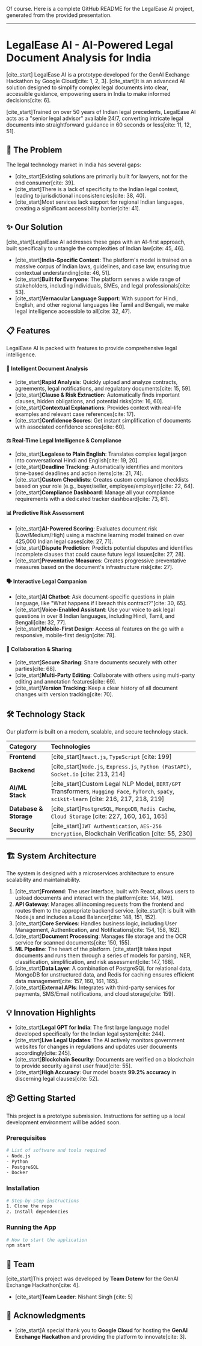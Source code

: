Of course. Here is a complete GitHub README for the LegalEase AI project, generated from the provided presentation.

-----

# LegalEase AI - AI-Powered Legal Document Analysis for India

[cite\_start] LegalEase AI is a prototype developed for the GenAI Exchange Hackathon by Google Cloud[cite: 1, 2, 3]. [cite\_start]It is an advanced AI solution designed to simplify complex legal documents into clear, accessible guidance, empowering users in India to make informed decisions[cite: 6].

[cite\_start]Trained on over 50 years of Indian legal precedents, LegalEase AI acts as a "senior legal advisor" available 24/7, converting intricate legal documents into straightforward guidance in 60 seconds or less[cite: 11, 12, 51].

## 🚀 The Problem

The legal technology market in India has several gaps:

  * [cite\_start]Existing solutions are primarily built for lawyers, not for the end consumer[cite: 39].
  * [cite\_start]There is a lack of specificity to the Indian legal context, leading to jurisdictional inconsistencies[cite: 38, 40].
  * [cite\_start]Most services lack support for regional Indian languages, creating a significant accessibility barrier[cite: 41].

## ✨ Our Solution

[cite\_start]LegalEase AI addresses these gaps with an AI-first approach, built specifically to untangle the complexities of Indian law[cite: 45, 46].

  * [cite\_start]**India-Specific Context**: The platform's model is trained on a massive corpus of Indian laws, guidelines, and case law, ensuring true contextual understanding[cite: 46, 51].
  * [cite\_start]**Built for Everyone**: The platform serves a wide range of stakeholders, including individuals, SMEs, and legal professionals[cite: 53].
  * [cite\_start]**Vernacular Language Support**: With support for Hindi, English, and other regional languages like Tamil and Bengali, we make legal intelligence accessible to all[cite: 32, 47].

## 📋 Features

LegalEase AI is packed with features to provide comprehensive legal intelligence.

#### 🧠 Intelligent Document Analysis

  * [cite\_start]**Rapid Analysis**: Quickly upload and analyze contracts, agreements, legal notifications, and regulatory documents[cite: 15, 59].
  * [cite\_start]**Clause & Risk Extraction**: Automatically finds important clauses, hidden obligations, and potential risks[cite: 16, 60].
  * [cite\_start]**Contextual Explanations**: Provides context with real-life examples and relevant case references[cite: 17].
  * [cite\_start]**Confidence Scores**: Get instant simplification of documents with associated confidence scores[cite: 60].

#### ⚖️ Real-Time Legal Intelligence & Compliance

  * [cite\_start]**Legalese to Plain English**: Translates complex legal jargon into conversational Hindi and English[cite: 19, 20].
  * [cite\_start]**Deadline Tracking**: Automatically identifies and monitors time-based deadlines and action items[cite: 21, 74].
  * [cite\_start]**Custom Checklists**: Creates custom compliance checklists based on your role (e.g., buyer/seller, employee/employer)[cite: 22, 64].
  * [cite\_start]**Compliance Dashboard**: Manage all your compliance requirements with a dedicated tracker dashboard[cite: 73, 81].

#### 📊 Predictive Risk Assessment

  * [cite\_start]**AI-Powered Scoring**: Evaluates document risk (Low/Medium/High) using a machine learning model trained on over 425,000 Indian legal cases[cite: 27, 71].
  * [cite\_start]**Dispute Prediction**: Predicts potential disputes and identifies incomplete clauses that could cause future legal issues[cite: 27, 28].
  * [cite\_start]**Preventative Measures**: Creates progressive preventative measures based on the document's infrastructure risk[cite: 27].

#### 🗣️ Interactive Legal Companion

  * [cite\_start]**AI Chatbot**: Ask document-specific questions in plain language, like "What happens if I breach this contract?"[cite: 30, 65].
  * [cite\_start]**Voice-Enabled Assistant**: Use your voice to ask legal questions in over 8 Indian languages, including Hindi, Tamil, and Bengali[cite: 32, 77].
  * [cite\_start]**Mobile-First Design**: Access all features on the go with a responsive, mobile-first design[cite: 78].

#### 🤝 Collaboration & Sharing

  * [cite\_start]**Secure Sharing**: Share documents securely with other parties[cite: 68].
  * [cite\_start]**Multi-Party Editing**: Collaborate with others using multi-party editing and annotation features[cite: 69].
  * [cite\_start]**Version Tracking**: Keep a clear history of all document changes with version tracking[cite: 70].

## 🛠️ Technology Stack

Our platform is built on a modern, scalable, and secure technology stack.

| Category | Technologies |
| :--- | :--- |
| **Frontend** | [cite\_start]`React.js`, `TypeScript` [cite: 199] |
| **Backend** | [cite\_start]`Node.js`, `Express.js`, `Python (FastAPI)`, `Socket.io` [cite: 213, 214] |
| **AI/ML Stack**| [cite\_start]Custom Legal NLP Model, `BERT/GPT` Transformers, `Hugging Face`, `PyTorch`, `spaCy`, `scikit-learn` [cite: 216, 217, 218, 219] |
| **Database & Storage**| [cite\_start]`PostgreSQL`, `MongoDB`, `Redis Cache`, `Cloud Storage` [cite: 227, 160, 161, 165] |
| **Security** | [cite\_start]`JWT Authentication`, `AES-256 Encryption`, Blockchain Verification [cite: 55, 230] |

## 🏗️ System Architecture

The system is designed with a microservices architecture to ensure scalability and maintainability.

1.  [cite\_start]**Frontend**: The user interface, built with React, allows users to upload documents and interact with the platform[cite: 144, 149].
2.  **API Gateway**: Manages all incoming requests from the frontend and routes them to the appropriate backend service. [cite\_start]It is built with Node.js and includes a Load Balancer[cite: 148, 151, 152].
3.  [cite\_start]**Core Services**: Handles business logic, including User Management, Authentication, and Notifications[cite: 154, 158, 162].
4.  [cite\_start]**Document Processing**: Manages file storage and the OCR service for scanned documents[cite: 150, 155].
5.  **ML Pipeline**: The heart of the platform. [cite\_start]It takes input documents and runs them through a series of models for parsing, NER, classification, simplification, and risk assessment[cite: 147, 168].
6.  [cite\_start]**Data Layer**: A combination of PostgreSQL for relational data, MongoDB for unstructured data, and Redis for caching ensures efficient data management[cite: 157, 160, 161, 165].
7.  [cite\_start]**External APIs**: Integrates with third-party services for payments, SMS/Email notifications, and cloud storage[cite: 159].

## 💡 Innovation Highlights

  * [cite\_start]**Legal GPT for India**: The first large language model developed specifically for the Indian legal system[cite: 244].
  * [cite\_start]**Live Legal Updates**: The AI actively monitors government websites for changes in regulations and updates user documents accordingly[cite: 245].
  * [cite\_start]**Blockchain Security**: Documents are verified on a blockchain to provide security against user fraud[cite: 55].
  * [cite\_start]**High Accuracy**: Our model boasts **99.2% accuracy** in discerning legal clauses[cite: 52].

## 📦 Getting Started

This project is a prototype submission. Instructions for setting up a local development environment will be added soon.

### Prerequisites

```bash
# List of software and tools required
- Node.js
- Python
- PostgreSQL
- Docker
```

### Installation

```bash
# Step-by-step instructions
1. Clone the repo
2. Install dependencies
```

### Running the App

```bash
# How to start the application
npm start
```

## 👥 Team

[cite\_start]This project was developed by **Team Dotenv** for the GenAI Exchange Hackathon[cite: 4].

  * [cite\_start]**Team Leader**: Nishant Singh [cite: 5]

## 🙏 Acknowledgments

  * [cite\_start]A special thank you to **Google Cloud** for hosting the **GenAI Exchange Hackathon** and providing the platform to innovate[cite: 3].